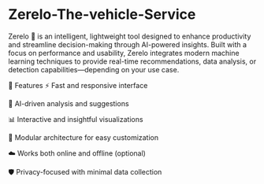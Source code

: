 # Zerelo-The-vehicle-Service
Zerelo 🚗 is an intelligent, lightweight tool designed to enhance productivity and streamline decision-making through AI-powered insights. Built with a focus on performance and usability, Zerelo integrates modern machine learning techniques to provide real-time recommendations, data analysis, or detection capabilities—depending on your use case.

🚀 Features
⚡ Fast and responsive interface

🤖 AI-driven analysis and suggestions

📊 Interactive and insightful visualizations

🧠 Modular architecture for easy customization

☁️ Works both online and offline (optional)

🛡️ Privacy-focused with minimal data collection
